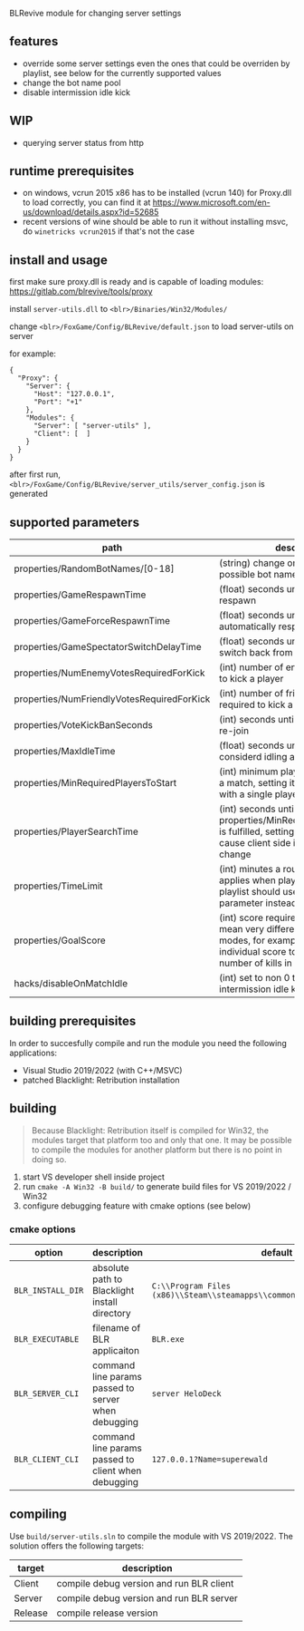 BLRevive module for changing server settings

## features

- override some server settings even the ones that could be overriden by playlist, see below for the currently supported values
- change the bot name pool
- disable intermission idle kick

## WIP

- querying server status from http

## runtime prerequisites

- on windows, vcrun 2015 x86 has to be installed (vcrun 140) for Proxy.dll to load correctly, you can find it at https://www.microsoft.com/en-us/download/details.aspx?id=52685
- recent versions of wine should be able to run it without installing msvc, do `winetricks vcrun2015` if that's not the case

## install and usage

first make sure proxy.dll is ready and is capable of loading modules: https://gitlab.com/blrevive/tools/proxy

install `server-utils.dll` to `<blr>/Binaries/Win32/Modules/`

change `<blr>/FoxGame/Config/BLRevive/default.json` to load server-utils on server

for example:
```
{
  "Proxy": {
    "Server": {
      "Host": "127.0.0.1",
      "Port": "+1"
    },
    "Modules": {
      "Server": [ "server-utils" ],
      "Client": [  ]
    }
  }
}
```

after first run, `<blr>/FoxGame/Config/BLRevive/server_utils/server_config.json` is generated

## supported parameters

| path | description |
| --- | --- |
| properties/RandomBotNames/[0-18] | (string) change one of the 19 possible bot names |
| properties/GameRespawnTime | (float) seconds until a player can click respawn |
| properties/GameForceRespawnTime | (float) seconds until a player is automatically respawned |
| properties/GameSpectatorSwitchDelayTime | (float) seconds until a player can switch back from spectator |
| properties/NumEnemyVotesRequiredForKick | (int) number of enemy votes required to kick a player |
| properties/NumFriendlyVotesRequiredForKick | (int) number of friendly votes required to kick a player |
| properties/VoteKickBanSeconds | (int) seconds until a kicked player can re-join |
| properties/MaxIdleTime | (float) seconds until a player is considerd idling and kicked |
| properties/MinRequiredPlayersToStart | (int) minimum player required to start a match, setting it to 1 allows starting with a single player |
| properties/PlayerSearchTime | (int) seconds until a round start after properties/MinRequiredPlayersToStart is fulfilled, setting it too low might cause client side issues during map change |
| properties/TimeLimit | (int) minutes a round should last, only applies when playlist is used, non playlist should use the launch parameter instead |
| properties/GoalScore | (int) score required to win, could mean very different things in different modes, for example it means the individual score to win in DM, and number of kills in TDM |
| hacks/disableOnMatchIdle | (int) set to non 0 to disable intermission idle kick |

## building prerequisites

In order to succesfully compile and run the module you need the following applications:

- Visual Studio 2019/2022 (with C++/MSVC)
- patched Blacklight: Retribution installation

## building
> Because Blacklight: Retribution itself is compiled for Win32, the modules target that platform too and only that one. It may be possible to compile the modules for another platform but there is no point in doing so.

1. start VS developer shell inside project
2. run `cmake -A Win32 -B build/` to generate build files for VS 2019/2022 / Win32
3. configure debugging feature with cmake options (see below)

### cmake options

| option | description | default |
|---|---|---|
| `BLR_INSTALL_DIR` | absolute path to Blacklight install directory | `C:\\Program Files (x86)\\Steam\\steamapps\\common\\blacklightretribution` |
| `BLR_EXECUTABLE` | filename of BLR applicaiton | `BLR.exe` |
| `BLR_SERVER_CLI` | command line params passed to server when debugging | `server HeloDeck` |
| `BLR_CLIENT_CLI` | command line params passed to client when debugging | `127.0.0.1?Name=superewald` |


## compiling

Use `build/server-utils.sln` to compile the module with VS 2019/2022.
The solution offers the following targets:

| target | description |
|---|---|
| Client | compile debug version and run BLR client |
| Server | compile debug version and run BLR server |
| Release | compile release version |
